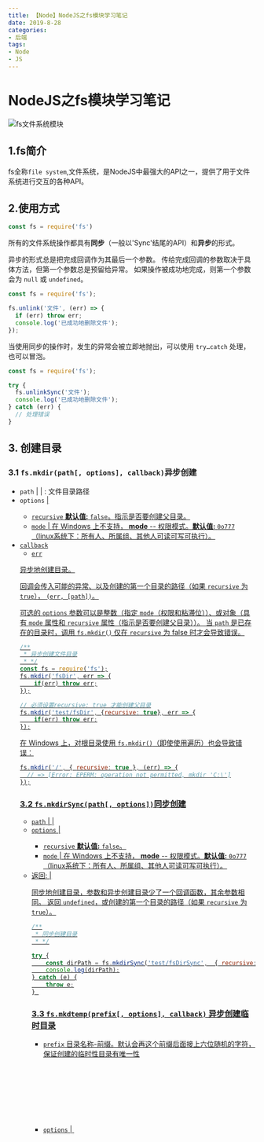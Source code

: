 ```yaml
---
title: 【Node】NodeJS之fs模块学习笔记
date: 2019-8-28
categories: 
- 后端
tags: 
- Node
- JS
---
```


# NodeJS之fs模块学习笔记

![fs文件系统模块](E:\blog\images\node\fs.png)

## 1.fs简介

fs全称`file system`,文件系统，是NodeJS中最强大的API之一，提供了用于文件系统进行交互的各种API。

## 2.使用方式

```js
const fs = require('fs')
```

所有的文件系统操作都具有**同步**（一般以'Sync'结尾的API）和**异步**的形式。

异步的形式总是把完成回调作为其最后一个参数。 传给完成回调的参数取决于具体方法，但第一个参数总是预留给异常。 如果操作被成功地完成，则第一个参数会为 `null` 或 `undefined`。

```js
const fs = require('fs');

fs.unlink('文件', (err) => {
  if (err) throw err;
  console.log('已成功地删除文件');
});
```

当使用同步的操作时，发生的异常会被立即地抛出，可以使用 `try…catch` 处理，也可以冒泡。

```js
const fs = require('fs');

try {
  fs.unlinkSync('文件');
  console.log('已成功地删除文件');
} catch (err) {
  // 处理错误
}
```

## 3. 创建目录

### 3.1 `fs.mkdir(path[, options], callback)`异步创建

- `path` [<string>](http://nodejs.cn/s/9Tw2bK) | [<Buffer>](http://nodejs.cn/s/6x1hD3) | [<URL>](http://nodejs.cn/s/5dwq7G): 文件目录路径
- `options` [<Object>](http://nodejs.cn/s/jzn6Ao) | [<integer>](http://nodejs.cn/s/SXbo1v)
  - `recursive` [<boolean>](http://nodejs.cn/s/jFbvuT) **默认值:** `false`。指示是否要创建父目录。
  - `mode` [<string>](http://nodejs.cn/s/9Tw2bK) | [<integer>](http://nodejs.cn/s/SXbo1v) 在 Windows 上不支持， **mode** -- 权限模式。**默认值:** `0o777`（linux系统下：所有人、所属组、其他人可读可写可执行）。
- `callback` [<Function>](http://nodejs.cn/s/ceTQa6)
  - `err` [<Error>](http://nodejs.cn/s/qZ873x)

异步地创建目录。

回调会传入可能的异常、以及创建的第一个目录的路径（如果 `recursive` 为 `true`）， `(err, [path])`。

可选的 `options` 参数可以是整数（指定 `mode`（权限和粘滞位））、或对象（具有 `mode` 属性和 `recursive` 属性（指示是否要创建父目录））。 当 `path` 是已存在的目录时，调用 `fs.mkdir()` 仅在 `recursive` 为 false 时才会导致错误。

```js
/**
 * 异步创建文件目录
 * */
const fs = require('fs');
fs.mkdir('fsDir', err => {
    if(err) throw err;
});

// 必须设置recursive: true 才能创建父目录
fs.mkdir('test/fsDir', {recursive: true}, err => {
    if(err) throw err;
});
```

在 Windows 上，对根目录使用 `fs.mkdir()`（即使使用遍历）也会导致错误：

```js
fs.mkdir('/', { recursive: true }, (err) => {
  // => [Error: EPERM: operation not permitted, mkdir 'C:\']
});
```

### 3.2 `fs.mkdirSync(path[, options])`同步创建

- `path` [<string>](http://nodejs.cn/s/9Tw2bK) | [<Buffer>](http://nodejs.cn/s/6x1hD3) | [<URL>](http://nodejs.cn/s/5dwq7G)
- `options` [<Object>](http://nodejs.cn/s/jzn6Ao) | [<integer>](http://nodejs.cn/s/SXbo1v)
  - `recursive` [<boolean>](http://nodejs.cn/s/jFbvuT) **默认值:** `false`。
  - `mode` [<string>](http://nodejs.cn/s/9Tw2bK) | [<integer>](http://nodejs.cn/s/SXbo1v) 在 Windows 上不支持， **mode** -- 权限模式。**默认值:** `0o777`（linux系统下：所有人、所属组、其他人可读可写可执行）。
- 返回: [<string>](http://nodejs.cn/s/9Tw2bK) | [<undefined>](http://nodejs.cn/s/8ym6ow)

同步地创建目录，参数和异步创建目录少了一个回调函数，其余参数相同。 返回 `undefined`，或创建的第一个目录的路径（如果 `recursive` 为 `true`）。

```js
/**
 * 同步创建目录
 * */

try {
    const dirPath = fs.mkdirSync('test/fsDirSync',  { recursive: true });
    console.log(dirPath);
} catch (e) {
    throw e;
} 
```

### 3.3 `fs.mkdtemp(prefix[, options], callback)` 异步创建临时目录

- `prefix` [<string>](http://nodejs.cn/s/9Tw2bK) 目录名称-前缀。默认会再这个前缀后面接上六位随机的字符，保证创建的临时性目录有唯一性
- `options` [<string>](http://nodejs.cn/s/9Tw2bK) | [<Object>](http://nodejs.cn/s/jzn6Ao)  指定编码，参数值为：`'utf-8'` 或者 `{encoding: 'utf-8'}`
  - `encoding` [<string>](http://nodejs.cn/s/9Tw2bK) **默认值:** `'utf8'`。
- `callback` [<Function>](http://nodejs.cn/s/ceTQa6)
  - `err` [<Error>](http://nodejs.cn/s/qZ873x)
  - `directory` [<string>](http://nodejs.cn/s/9Tw2bK)

```js
const fs = require('fs');
const os = require('os');
const path = require('path');
// 获取根目录Temp文件路径
const tmpDir = os.tmpdir();

fs.mkdtemp(path.join(tmpDir, '目录-'), 'utf-8', (err, directory) => {
  if (err) throw err;
  console.log(directory);
  // 打印类似: /tmp/目录-9jEV66(linux) 或 C:\Users\...\AppData\Local\Temp\目录-9jEV66(windows)
});

// 將临时目录创建到指定目录下
const { sep } = path;
fs.mkdtemp(`testDir${sep}`, (err, directory) => {
    if (err) throw err;
    console.log(directory);
    // 输出类似 `/tmp/abc123`。
    // 新的临时目录会被创建在 /tmp 目录中。
});
```

>  [nodejs中通过fs.mkdtemp 创建的临时目录会自动删除么？](https://segmentfault.com/q/1010000010321645)

### 3.4 `fs.mkdtempSync(prefix[, options])`同步创建临时目录

- `prefix` [<string>](http://nodejs.cn/s/9Tw2bK)
- `options` [<string>](http://nodejs.cn/s/9Tw2bK) | [<Object>](http://nodejs.cn/s/jzn6Ao)
  - `encoding` [<string>](http://nodejs.cn/s/9Tw2bK) **默认值:** `'utf8'`。
- 返回: [<string>](http://nodejs.cn/s/9Tw2bK) 返回创建的目录路径。

## 4.追加文件（不存在则创建文件）

### 4.1 `fs.appendFile(path, data[, options], callback)`异步追加文件

- `path` [<string>](http://nodejs.cn/s/9Tw2bK) | [<Buffer>](http://nodejs.cn/s/6x1hD3) | [<URL>](http://nodejs.cn/s/5dwq7G) | [<number>](http://nodejs.cn/s/SXbo1v) 文件名或文件描述符。
- `data` [<string>](http://nodejs.cn/s/9Tw2bK) | [<Buffer>](http://nodejs.cn/s/6x1hD3)
- `options` [<Object>](http://nodejs.cn/s/jzn6Ao) | [<string>](http://nodejs.cn/s/9Tw2bK)
  - `encoding` [<string>](http://nodejs.cn/s/9Tw2bK) | [<null>](http://nodejs.cn/s/334hvC) **默认值:** `'utf8'`。
  - `mode` [<integer>](http://nodejs.cn/s/SXbo1v) **默认值:** `0o666`。文件权限
  - `flag` [<string>](http://nodejs.cn/s/9Tw2bK) 参见[文件系统 `flag` 的支持](http://nodejs.cn/s/JjbY8n)。**默认值:** `'a'`。
- `callback` [<Function>](http://nodejs.cn/s/ceTQa6)
  - `err` [<Error>](http://nodejs.cn/s/qZ873x)

异步地追加数据到文件，如果文件尚不存在则创建文件。 `data` 可以是字符串或 [`Buffer`](http://nodejs.cn/s/FApxjh)。

```js
fs.appendFile('文件.txt', '追加的数据', (err) => {
  if (err) throw err;
  console.log('数据已被追加到文件');
});
```

如果 `options` 是字符串，则它指定字符编码：

```js
fs.appendFile('文件.txt', '追加的数据', 'utf8', callback);
```

`path` 可以指定为已打开用于追加（使用 `fs.open()` 或 `fs.openSync()`）的数字型文件描述符。 文件描述符不会自动关闭。

```js
fs.open('文件.txt', 'a', (err, fd) => {
  if (err) throw err;
  fs.appendFile(fd, '追加的数据', 'utf8', (err) => {
    fs.close(fd, (err) => {
      if (err) throw err;
    });
    if (err) throw err;
  });
});
```

### 4.2 `fs.appendFileSync(path, data[, options])`同步追加文件

- `path` [<string>](http://nodejs.cn/s/9Tw2bK) | [<Buffer>](http://nodejs.cn/s/6x1hD3) | [<URL>](http://nodejs.cn/s/5dwq7G) | [<number>](http://nodejs.cn/s/SXbo1v) 文件名或文件描述符。
- `data` [<string>](http://nodejs.cn/s/9Tw2bK) | [<Buffer>](http://nodejs.cn/s/6x1hD3)
- `options` [<Object>](http://nodejs.cn/s/jzn6Ao) | [<string>](http://nodejs.cn/s/9Tw2bK)
  - `encoding` [<string>](http://nodejs.cn/s/9Tw2bK) | [<null>](http://nodejs.cn/s/334hvC) **默认值:** `'utf8'`。
  - `mode` [<integer>](http://nodejs.cn/s/SXbo1v) **默认值:** `0o666`。文件权限
  - `flag` [<string>](http://nodejs.cn/s/9Tw2bK) 参见[文件系统 `flag` 的支持](http://nodejs.cn/s/JjbY8n)。**默认值:** `'a'`。

同步地将数据追加到文件，如果文件不存在则创建该文件。 `data` 可以是字符串或 [`Buffer`](http://nodejs.cn/s/FApxjh)。

```js
try {
  fs.appendFileSync('文件.txt', '追加的数据');
  console.log('数据已被追加到文件');
} catch (err) {
  /* 处理错误 */
}
```

如果 `options` 是字符串，则它指定字符编码：

```js
fs.appendFileSync('文件.txt', '追加的数据', 'utf8');
```

`path` 可以指定为已打开用于追加（使用 `fs.open()` 或 `fs.openSync()`）的数字型文件描述符。 文件描述符不会自动关闭。

```js
let fd;

try {
  fd = fs.openSync('文件.txt', 'a');
  fs.appendFileSync(fd, '追加的数据', 'utf8');
} catch (err) {
  /* 处理错误 */
} finally {
  if (fd !== undefined)
    fs.closeSync(fd);
}
```

## *5. 打开文件

### 5.1  `fs.open(path[, flags[, mode]], callback)`异步打开文件

- `path` [<string>](http://nodejs.cn/s/9Tw2bK) | [<Buffer>](http://nodejs.cn/s/6x1hD3) | [<URL>](http://nodejs.cn/s/5dwq7G)
- `flags` [<string>](http://nodejs.cn/s/9Tw2bK) | [<number>](http://nodejs.cn/s/SXbo1v) 参见[文件系统 `flag` 的支持](http://nodejs.cn/s/JjbY8n)。 **默认值:** `'r'`。
- `mode` [<string>](http://nodejs.cn/s/9Tw2bK) | [<integer>](http://nodejs.cn/s/SXbo1v) **默认值:** `0o666`（可读写）。
- `callback` [<Function>](http://nodejs.cn/s/ceTQa6)
  - `err` [<Error>](http://nodejs.cn/s/qZ873x)
  - `fd` [<integer>](http://nodejs.cn/s/SXbo1v) 文件描述符的整数

```js
const fs = require('fs');
fs.open('文件.txt', 'r', (err, dir) => {
    if (err) throw err;
    console.log('打开文件', dir);
    // 一般不这样使用而是直接使用 fs.readFile
    fs.readFile(dir, (err, data) => {
        if (err) throw err;
        console.log(data.toString())
    })
});
```

### 5.2 `fs.openSync(path[, flags, mode])`同步打开文件

- `path` [<string>](http://nodejs.cn/s/9Tw2bK) | [<Buffer>](http://nodejs.cn/s/6x1hD3) | [<URL>](http://nodejs.cn/s/5dwq7G)
- `flags` [<string>](http://nodejs.cn/s/9Tw2bK) | [<number>](http://nodejs.cn/s/SXbo1v) 参见[文件系统 `flag` 的支持](http://nodejs.cn/s/JjbY8n)。 **默认值:** `'r'`。
- `mode` [<string>](http://nodejs.cn/s/9Tw2bK) | [<integer>](http://nodejs.cn/s/SXbo1v) **默认值:** `0o666`（可读写）。
- 返回: [<number> ](http://nodejs.cn/s/SXbo1v)返回表示文件描述符的整数。

### 5.3 为什么不使用它们？

源码解读：

```js
// fs.open方法
function open(path, flags, mode, callback) {
	...
    //  binding.open方法
  binding.open(pathModule.toNamespacedPath(path),
               flagsNumber,
               mode,
               req);
}

// fs.readFile
function readFile(path, options, callback) {
	...
  path = getValidatedPath(path);
    //  binding.open方法
  binding.open(pathModule.toNamespacedPath(path),
               stringToFlags(options.flag || 'r'),
               0o666,
               req);
}

// fs.write
function writeFile(path, data, options, callback) {
    ...
    // 这里调用了fs.open
  fs.open(path, flag, options.mode, (openErr, fd) => {
    if (openErr) {
      callback(openErr);
    } else {
      writeFd(fd, false);
    }
  });

}
```

从源码中可以看出，一般直接使用`fs.readFile`等方式直接操作文件即可，因为他们都之间或间接的使用了`open`方法。

## 6. 读取文件

### 6.1 `fs.readFile(path[, options], callback)`异步读取文件

- `path` [<string>](http://nodejs.cn/s/9Tw2bK) | [<Buffer>](http://nodejs.cn/s/6x1hD3) | [<URL>](http://nodejs.cn/s/5dwq7G) | [<integer>](http://nodejs.cn/s/SXbo1v) 文件名或文件描述符。
- `options` [<Object>](http://nodejs.cn/s/jzn6Ao) | [<string>](http://nodejs.cn/s/9Tw2bK)
  - `encoding` [<string>](http://nodejs.cn/s/9Tw2bK) | [<null>](http://nodejs.cn/s/334hvC) **默认值:** `null`。字符编码
  - `flag` [<string>](http://nodejs.cn/s/9Tw2bK) 参见[文件系统 `flag` 的支持](http://nodejs.cn/s/JjbY8n)。**默认值:** `'r'`。
- `callback` [<Function>](http://nodejs.cn/s/ceTQa6)
  - `err` [<Error>](http://nodejs.cn/s/qZ873x)
  - `data` [<string>](http://nodejs.cn/s/9Tw2bK) | [<Buffer>](http://nodejs.cn/s/6x1hD3) 如果没有指定字符编码，则返回原始的 buffer。

异步地读取文件的全部内容。

```js
fs.readFile('文件名','utf8', (err, data) => {
  if (err) throw err;
  console.log(data);
});
```

`fs.readFile()` 函数会缓冲整个文件。 若要最小化内存成本，则尽可能选择流式（使用 `fs.createReadStream()`）。

### 6.2 `fs.readFileSync(path[, options])`同步读取文件

- `path` [<string>](http://nodejs.cn/s/9Tw2bK) | [<Buffer>](http://nodejs.cn/s/6x1hD3) | [<URL>](http://nodejs.cn/s/5dwq7G) | [<integer>](http://nodejs.cn/s/SXbo1v) 文件名或文件描述符。
- `options` [<Object>](http://nodejs.cn/s/jzn6Ao) | [](http://nodejs.cn/s/9Tw2bK)
  - `encoding` [<string>](http://nodejs.cn/s/9Tw2bK) | [<null>](http://nodejs.cn/s/334hvC) **默认值:** `null`。字符编码
  - `flag` [<string>](http://nodejs.cn/s/9Tw2bK) 参见[文件系统 `flag` 的支持](http://nodejs.cn/s/JjbY8n)。**默认值:** `'r'`。
- 返回: [<string>](http://nodejs.cn/s/9Tw2bK) | [<buffer>](http://nodejs.cn/s/6x1hD3) 返回 `path` 的内容。如果指定了 `encoding` 选项，则此函数返回字符串。 否则，返回 buffer。

## 7. 写入文件

### 7.1`fs.writeFile(file, data[, options], callback)`异步写入文件

- `file` [<string>](http://nodejs.cn/s/9Tw2bK) | [<Buffer>](http://nodejs.cn/s/6x1hD3) | [<URL>](http://nodejs.cn/s/5dwq7G) | [<integer>](http://nodejs.cn/s/SXbo1v) 文件名或文件描述符。
- `data` [<string>](http://nodejs.cn/s/9Tw2bK) | [<Buffer>](http://nodejs.cn/s/6x1hD3) | [<TypedArray>](http://nodejs.cn/s/oh3CkV) | [<DataView>](http://nodejs.cn/s/yCdVkD)
- `options` [<Object>](http://nodejs.cn/s/jzn6Ao) | [<string>](http://nodejs.cn/s/9Tw2bK)
  - `encoding` [<string>](http://nodejs.cn/s/9Tw2bK) | [<null>](http://nodejs.cn/s/334hvC) **默认值:** `'utf8'`。
  - `mode` [<integer>](http://nodejs.cn/s/SXbo1v) **默认值:** `0o666`。
  - `flag` [<string>](http://nodejs.cn/s/9Tw2bK) 参见[文件系统 `flag` 的支持](http://nodejs.cn/s/JjbY8n)。 **默认值:** `'w'`。
- `callback` [<Function>](http://nodejs.cn/s/ceTQa6)
  - `err` [<Error>](http://nodejs.cn/s/qZ873x)

当 `file` 是文件名时，则异步地写入数据到文件（如果文件已存在，则覆盖文件）。 `data` 可以是字符串或 buffer。

当 `file` 是文件描述符时，则其行为类似于直接调用 `fs.write()`（建议使用）。 参见以下关于使用文件描述符的说明。

如果 `data` 是 buffer，则 `encoding` 选项会被忽略。

```js
const data = new Uint8Array(Buffer.from('Node.js 中文网'));
fs.writeFile('文件.txt', data, (err) => {
  if (err) throw err;
  console.log('文件已被保存');
});
```

如果 `options` 是字符串，则它指定字符编码：

```js
fs.writeFile('文件.txt', 'Node.js 中文网', 'utf8', callback);
```

不等待回调就对同一个文件多次使用 `fs.writeFile()` 是不安全的。 对于这种情况，建议使用 [`fs.createWriteStream()`](http://nodejs.cn/s/VdSJQa)。

### 7.2`fs.writeFileSync(file, data[, options])`同步写入文件

- `file` [<string>](http://nodejs.cn/s/9Tw2bK) | [<Buffer>](http://nodejs.cn/s/6x1hD3) | [<URL>](http://nodejs.cn/s/5dwq7G) | [<integer>](http://nodejs.cn/s/SXbo1v) 文件名或文件描述符。
- `data` [<string>](http://nodejs.cn/s/9Tw2bK) | [<Buffer>](http://nodejs.cn/s/6x1hD3) | [<TypedArray>](http://nodejs.cn/s/oh3CkV) | [<DataView>](http://nodejs.cn/s/yCdVkD)
- `options` [<Object>](http://nodejs.cn/s/jzn6Ao) | [<string>](http://nodejs.cn/s/9Tw2bK)
  - `encoding` [<string>](http://nodejs.cn/s/9Tw2bK) | [<null>](http://nodejs.cn/s/334hvC) **默认值:** `'utf8'`。
  - `mode` [<integer>](http://nodejs.cn/s/SXbo1v) **默认值:** `0o666`。
  - `flag` [<string>](http://nodejs.cn/s/9Tw2bK) 参见[文件系统 `flag` 的支持](http://nodejs.cn/s/JjbY8n)。 **默认值:** `'w'`。

返回 `undefined`。

## 8. 拷贝文件

### 8.1 `fs.copyFile(src, dest[, mode], callback)`异步拷贝文件

- `src` [<string>](http://nodejs.cn/s/9Tw2bK) | [<Buffer>](http://nodejs.cn/s/6x1hD3) | [<URL>](http://nodejs.cn/s/5dwq7G) 要拷贝的源文件名。
- `dest` [<string>](http://nodejs.cn/s/9Tw2bK) | [<Buffer>](http://nodejs.cn/s/6x1hD3) | [<URL>](http://nodejs.cn/s/5dwq7G) 拷贝操作的目标文件名。
- `mode` [<integer>](http://nodejs.cn/s/SXbo1v) 用于拷贝操作的修饰符。**默认值:** `0`。
- `callback` [<Function>](http://nodejs.cn/s/ceTQa6)

异步地将 `src` 拷贝到 `dest`。 默认情况下，如果 `dest` 已经存在，则覆盖它。 除了可能的异常，回调函数没有其他参数。 Node.js 不保证拷贝操作的原子性。 如果在打开目标文件用于写入后发生错误，则 Node.js 将尝试删除目标文件。

`mode` 是一个可选的整数，指定拷贝操作的行为。 可以创建由两个或更多个值按位或组成的掩码（比如 `fs.constants.COPYFILE_EXCL | fs.constants.COPYFILE_FICLONE`）。

- `fs.constants.COPYFILE_EXCL` - 如果 `dest` 已存在，则拷贝操作将失败。
- `fs.constants.COPYFILE_FICLONE` - 拷贝操作将尝试创建写时拷贝（copy-on-write）链接。如果平台不支持写时拷贝，则使用后备的拷贝机制。
- `fs.constants.COPYFILE_FICLONE_FORCE` - 拷贝操作将尝试创建写时拷贝链接。如果平台不支持写时拷贝，则拷贝操作将失败。

```js
const fs = require('fs');
const { COPYFILE_EXCL } = fs.constants;

function callback(err) {
  if (err) throw err;
  console.log('源文件已拷贝到目标文');
}

// 默认情况下将创建或覆盖目标文件。
fs.copyFile('源文件.txt', '目标文件.txt', callback);

// 通过使用 COPYFILE_EXCL，如果目标文件存在，则操作将失败。
fs.copyFile('源文件.txt', '目标文件.txt', COPYFILE_EXCL, callback);
```

### 8.2 `fs.copyFileSync(src, dest[, mode])`同步拷贝文件

- `src` [<string>](http://nodejs.cn/s/9Tw2bK) | [<Buffer>](http://nodejs.cn/s/6x1hD3) | [<URL>](http://nodejs.cn/s/5dwq7G) 要拷贝的源文件名。
- `dest` [<string>](http://nodejs.cn/s/9Tw2bK) | [<Buffer>](http://nodejs.cn/s/6x1hD3) | [<URL>](http://nodejs.cn/s/5dwq7G) 拷贝操作的目标文件名。
- `mode` [<integer>](http://nodejs.cn/s/SXbo1v) 用于拷贝操作的修饰符。**默认值:** `0`。

其余同``fs.copyFile(src, dest[, mode], callback)`

```js
const fs = require('fs');
const { COPYFILE_EXCL } = fs.constants;

// 默认情况下将创建或覆盖目标文件。
fs.copyFileSync('源文件.txt', '目标文件.txt');
console.log('源文件已拷贝到目标文件');

// 通过使用 COPYFILE_EXCL，如果目标文件存在，则操作将失败。
fs.copyFileSync('源文件.txt', '目标文件.txt', COPYFILE_EXCL);
```

## 9.重命名文件

### 9.1 `fs.rename(oldPath, newPath, callback)`异步重命名文件

- `oldPath` [<string>](http://nodejs.cn/s/9Tw2bK) | [<Buffer>](http://nodejs.cn/s/6x1hD3) | [<URL>](http://nodejs.cn/s/5dwq7G) 
- `newPath` [<string>](http://nodejs.cn/s/9Tw2bK) | [<Buffer>](http://nodejs.cn/s/6x1hD3) | [<URL>](http://nodejs.cn/s/5dwq7G) 
- `callback` [<Function>](http://nodejs.cn/s/ceTQa6)
  - `err` [<Error>](http://nodejs.cn/s/qZ873x)

异步地把 `oldPath` 文件重命名为 `newPath` 提供的路径名。 如果 `newPath` 已存在，则覆盖它。 除了可能的异常，完成回调没有其他参数。

也可参见 [`rename(2)`](http://nodejs.cn/s/YbqghQ)。

```js
fs.rename('旧文件.txt', '新文件.txt', (err) => {
  if (err) throw err;
  console.log('重命名完成');
});
```

### 9.2 `fs.renameSync(oldPath, newPath, callback)`同步重命名文件

- `oldPath` [<string>](http://nodejs.cn/s/9Tw2bK) | [<Buffer>](http://nodejs.cn/s/6x1hD3) | [<URL>](http://nodejs.cn/s/5dwq7G) 
- `newPath` [<string>](http://nodejs.cn/s/9Tw2bK) | [<Buffer>](http://nodejs.cn/s/6x1hD3) | [<URL>](http://nodejs.cn/s/5dwq7G) 
- 返回 `undefined`

## 10.判断文件

### 10.1 `fs.access(path[, mode], callback)` 异步测试文件权限（存在、读写）

- `path` [<string>](http://nodejs.cn/s/9Tw2bK) | [<Buffer>](http://nodejs.cn/s/6x1hD3) | [<URL>](http://nodejs.cn/s/5dwq7G) 
- `mode` [<integer>](http://nodejs.cn/s/SXbo1v) **默认值:** `fs.constants.F_OK`。
- `callback` [<Function>](http://nodejs.cn/s/ceTQa6)
  - `err` [<Error>](http://nodejs.cn/s/qZ873x)

测试用户对 `path` 指定的文件或目录的权限。 `mode` 参数是一个可选的整数，指定要执行的可访问性检查。 查看[文件可访问性的常量](http://nodejs.cn/s/qZfpqk)了解 `mode` 的可选值。 可以创建由两个或更多个值按位或组成的掩码（例如 `fs.constants.W_OK | fs.constants.R_OK`）。

最后一个参数 `callback` 是回调函数，调用时会传入可能的错误参数。 如果任何可访问性检查失败，则错误参数会是 `Error` 对象。 以下示例会检查 `package.json` 是否存在、以及是否可读或可写。

```js
const file = 'package.json';

// 检查文件是否存在于当前目录中。
fs.access(file, fs.constants.F_OK, (err) => {
  console.log(`${file} ${err ? '不存在' : '存在'}`);
});

// 检查文件是否可读。
fs.access(file, fs.constants.R_OK, (err) => {
  console.log(`${file} ${err ? '不可读' : '可读'}`);
});

// 检查文件是否可写。
fs.access(file, fs.constants.W_OK, (err) => {
  console.log(`${file} ${err ? '不可写' : '可写'}`);
});

// 检查文件是否存在于当前目录中、以及是否可写。
fs.access(file, fs.constants.F_OK | fs.constants.W_OK, (err) => {
  if (err) {
    console.error(
      `${file} ${err.code === 'ENOENT' ? '不存在' : '只可读'}`);
  } else {
    console.log(`${file} 存在，且可写`);
  }
});
```

### 10.2`fs.accessSync(path[, mode])` 同步测试文件权限（存在、读写）

- `path` [<string>](http://nodejs.cn/s/9Tw2bK) | [<Buffer>](http://nodejs.cn/s/6x1hD3) | [<URL>](http://nodejs.cn/s/5dwq7G) 
- `mode` [<integer>](http://nodejs.cn/s/SXbo1v) **默认值:** `fs.constants.F_OK`

同步地测试用户对 `path` 指定的文件或目录的权限。 `mode` 参数是一个可选的整数，指定要执行的可访问性检查。 查看[文件可访问性的常量](http://nodejs.cn/s/qZfpqk)了解 `mode` 的可选值。 可以创建由两个或更多个值按位或组成的掩码（例如 `fs.constants.W_OK | fs.constants.R_OK`）。

如果可访问性检查失败，则抛出 `Error`。 否则，该方法将返回 `undefined`。

```js
try {
  fs.accessSync('etc/passwd', fs.constants.R_OK | fs.constants.W_OK);
  console.log('可以读写');
} catch (err) {
  console.error('无权访问');
}
```

### 10.3 `fs.open`写入时判断存在是否有效

```js
fs.open('文件', 'wx', (err, fd) => {
  if (err) {
    if (err.code === 'EEXIST') {
      console.error('文件已存在');
      return;
    }

    throw err;
  }

  writeMyData(fd);
});
```

### 10.4 `fs.open`读取时判断存在文件是否有效

```js
fs.open('文件', 'r', (err, fd) => {
  if (err) {
    if (err.code === 'ENOENT') {
      console.error('文件不存在');
      return;
    }

    throw err;
  }

  readMyData(fd);
});
```

### 10.5 `fs.existsSync(path)` 判断文件是否存在

- `path` [<string>](http://nodejs.cn/s/9Tw2bK) | [<Buffer>](http://nodejs.cn/s/6x1hD3) | [<URL>](http://nodejs.cn/s/5dwq7G) 
- 返回: [<boolean>](http://nodejs.cn/s/jFbvuT)

如果路径存在，则返回 `true`，否则返回 `false`。

详见此 API 的异步版本的文档：[`fs.exists()`](http://nodejs.cn/s/udxWhD)。

虽然 `fs.exists()` 是弃用的，但 `fs.existsSync()` 不是弃用的。 `fs.exists()` 的 `callback` 参数接受的参数与其他的 Node.js 回调的不一致。 `fs.existsSync()` 不使用回调。

```js
if (fs.existsSync('文件')) {
  console.log('该路径已存在');
}
```

## 11. 监听文件的变化

![监听文件的变化](E:\blog\images\node\watch-code.gif)

### 11.1 `fs.watch(filename[, options][, listener])`监听文件更改(高效)

- `filename`  [<string>](http://nodejs.cn/s/9Tw2bK) | [<Buffer>](http://nodejs.cn/s/6x1hD3) | [<URL>](http://nodejs.cn/s/5dwq7G) 
- `options` [<string>](http://nodejs.cn/s/9Tw2bK) | [<Object>](http://nodejs.cn/s/jzn6Ao)
  - `persistent` [<boolean>](http://nodejs.cn/s/jFbvuT) 指示如果文件已正被监视，进程是否应继续运行。**默认值:** `true`。
  - `recursive` [<boolean>](http://nodejs.cn/s/jFbvuT) 指示应该监视所有子目录，还是仅监视当前目录。这适用于监视目录时，并且仅适用于受支持的平台（参见[注意事项](http://nodejs.cn/s/PJEx13)）。**默认值:** `false`。
  - `encoding` [<string>](http://nodejs.cn/s/9Tw2bK) 指定用于传给监听器的文件名的字符编码。**默认值:** `'utf8'`。
- `listener` [<Function>](http://nodejs.cn/s/ceTQa6) | [<Buffer>](http://nodejs.cn/s/8ym6ow) **默认值:** `undefined`。
  - `eventType` [<string>](http://nodejs.cn/s/9Tw2bK)
  - `filename` [<string>](http://nodejs.cn/s/9Tw2bK) | [<Buffer>](http://nodejs.cn/s/6x1hD3)
- 返回: [<fs.FSWatcher>](http://nodejs.cn/s/8XNtAD)

第二个参数是可选的。 如果 `options` 传入字符串，则它指定 `encoding`。 否则， `options` 应传入对象。

监听器回调有两个参数 `(eventType, filename)`。 `eventType` 是 `'rename'` 或 `'change'`， `filename` 是触发事件的文件的名称。

```js
fs.watch('somedir', (eventType, filename) => {
  console.log(`事件类型是: ${eventType}`);
  if (filename) {
    console.log(`提供的文件名: ${filename}`);
  } else {
    console.log('文件名未提供');
  }
});
```

**使用 [`fs.watch()`](http://nodejs.cn/s/h2QY7Q) 比 `fs.watchFile` 和 `fs.unwatchFile` 更高效。 应尽可能使用 `fs.watch` 代替 `fs.watchFile` 和 `fs.unwatchFile`。**

### 11.2 `fs.watchFile(filename[, options], listener)`监听文件更改

- `filename`  [<string>](http://nodejs.cn/s/9Tw2bK) | [<Buffer>](http://nodejs.cn/s/6x1hD3) | [<URL>](http://nodejs.cn/s/5dwq7G) 
- `options` [<Object>](http://nodejs.cn/s/jzn6Ao)
  - `bigint` [<boolean>](http://nodejs.cn/s/jFbvuT) **默认值:** `false`。
  - `persistent` [<boolean>](http://nodejs.cn/s/jFbvuT) **默认值:** `true`。
  - `interval` [<integer>](http://nodejs.cn/s/SXbo1v) **默认值:** `5007`。
- `listener` [<Function>](http://nodejs.cn/s/ceTQa6)
  - `current` [<fs.State>](http://nodejs.cn/s/NMuvVx)
  - `previous` [<fs.State>](http://nodejs.cn/s/NMuvVx)

监视 `filename` 的更改。 每当访问文件时都会调用 `listener` 回调。

`options` 参数可以省略。 如果提供，则它应该是一个对象。 `options` 对象可以包含一个名为 `persistent` 的布尔值，指示当文件正在被监视时，进程是否应该继续运行。 `options` 对象可以指定 `interval` 属性，指示**轮询**目标的频率（以毫秒为单位）。

`listener` 有两个参数，当前的 stat 对象和之前的 stat 对象：

```js
fs.watchFile('message.text', (curr, prev) => {
  console.log(`当前的最近修改时间是: ${curr.mtime}`);
  console.log(`之前的最近修改时间是: ${prev.mtime}`);
});
```

### 11.3 `fs.unwatchFile(filename[, listener])` 解绑监听器

- `filename`  [<string>](http://nodejs.cn/s/9Tw2bK) | [<Buffer>](http://nodejs.cn/s/6x1hD3) | [<URL>](http://nodejs.cn/s/5dwq7G) 
- `listener` [<Function>](http://nodejs.cn/s/ceTQa6) 可选的，之前使用 `fs.watchFile()` 绑定的监听器。

停止监视 `filename` 的变化。 如果指定了 `listener`，则仅移除此特定监听器，否则，将移除所有监听器，从而停止监视 `filename`。

对未被监视的文件名调用 `fs.unwatchFile()` 将是空操作，而不是错误。

使用 [`fs.watch()`](http://nodejs.cn/s/h2QY7Q) 比 `fs.watchFile()` 和 `fs.unwatchFile()` 更高效。 应尽可能使用 `fs.watch()` 代替 `fs.watchFile()` 和 `fs.unwatchFile()`。

### 11.4 为什么推荐[`fs.watch()`](http://nodejs.cn/s/h2QY7Q)

> [精读《如何利用 Nodejs 监听文件夹》](https://www.jianshu.com/p/09dae09457fa)
>
> [原文《How to Watch for Files Changes in Node.js》](https://thisdavej.com/how-to-watch-for-files-changes-in-node-js/)

+ `fs.watchFile` 是通过轮询检测文件变化的，它并不能实时作出反馈，而且只能监听一个文件，存在效率问题。

+ `fs.watch` 通过操作系统提供的文件更改通知机制来监听

  > `fs.watch`方式取决于底层操作系统，通知文件系统更改的方法如下：（了解一下）
  >
  > - 在 Linux 系统上，使用 [`inotify(7)`](http://nodejs.cn/s/d7HYeP)。
  > - 在 BSD 系统上，使用 [`kqueue(2)`](http://nodejs.cn/s/sKFUBp)。
  > - 在 macOS 系统上，对文件使用 [`kqueue(2)`](http://nodejs.cn/s/sKFUBp)，对目录使用 [`FSEvents`](http://nodejs.cn/s/Asxgry)。
  > - 在 SunOS 系统上（包括 Solaris 和 SmartOS），使用[事件端口](http://nodejs.cn/s/bqLYZP)。
  > - 在 Windows 系统上，此特性取决于 [`ReadDirectoryChangesW`](http://nodejs.cn/s/Tbrfbe)。
  > - 在 Aix 系统上，此特性取决于 [`AHAFS`](http://nodejs.cn/s/uAha9z) 必须启动。
  >
  > 仍然可以使用 `fs.watchFile()`，因为它使用 stat 轮询 ，但这种方法较慢且不太可靠。—— 官方说法

```typescript
fs.watch(dir, (event, filename) => {
  if (filename && event === "change") {
    console.log(`${filename} file Changed`);
  }
});
```

## 12.其他

### 11.1 文件路径`path` 参数解读

`path` [<string>](http://nodejs.cn/s/9Tw2bK) | [<Buffer>](http://nodejs.cn/s/6x1hD3) | [<URL>](http://nodejs.cn/s/5dwq7G) ：大多数 `fs` 操作接受的文件路径可以指定为字符串、[`Buffer`](http://nodejs.cn/s/FApxjh)、或 [`URL`](http://nodejs.cn/s/5dwq7G) 对象（使用 `file:` 协议）。

`file:` URL 始终是绝对路径。

```js
const fs = require('fs');
const fileUrl = new URL('file:///文件');

fs.readFileSync(fileUrl);
```

### 11.2 [文件系统标志](http://nodejs.cn/api/fs.html#fs_file_system_flags)

+ 追加`a`

    | `flag`  | 描述                                                         |
    | ------- | ------------------------------------------------------------ |
    | `'a'`   | 打开文件用于追加。 如果文件不存在，则创建该文件。            |
    | `'ax'`  | 类似于 `'a'`，但如果路径存在，则失败。                       |
    | `'a+'`  | 打开文件用于读取和追加。 如果文件不存在，则创建该文件。      |
    | `'ax+'` | 类似于 `'a+'`，但如果路径存在，则失败。                      |
    | `'as'`  | 打开文件用于追加（在同步模式中）。 如果文件不存在，则创建该文件。 |
    | `'as+'` | 打开文件用于读取和追加（在同步模式中）。 如果文件不存在，则创建该文件。 |

+ 读取`r`

    | `flag`  | 描述                                                         |
    | ------- | ------------------------------------------------------------ |
    | `'r'`   | 打开文件用于读取。 如果文件不存在，则会发生异常。            |
    | `'r+'`  | 打开文件用于读取和写入。 如果文件不存在，则会发生异常。      |
    | `'rs+'` | 打开文件用于读取和写入（在同步模式中）。 指示操作系统绕过本地的文件系统缓存。 |

+ 写入`w`

  | `flag`  | 描述                                                         |
  | ------- | ------------------------------------------------------------ |
  | `'w'`   | 打开文件用于写入。 如果文件不存在则创建文件，如果文件存在则截断文件。 |
  | `'wx'`  | 类似于 `'w'`，但如果路径存在，则失败。                       |
  | `'w+'`  | 打开文件用于读取和写入。 如果文件不存在则创建文件，如果文件存在则截断文件。 |
  | `'wx+'` | 类似于 `'w+'`，但如果路径存在，则失败。                      |

  

## 13.高级API

### 13.1 异步方法升级为Promise回调：

+ `fs.promises.access` 测试用户对 `path` 指定的文件或目录的权限
+ `fs.promises.appendFile` 异步追加数据
+ `fs.promises.copyFile` 异步拷贝文件
+ `fs.promises.mkdir` 异步创建目录
+ `fs.promises.mkdtemp` 异步创建临时目录
+ `fs.promises.open` 异步打开文件
+ `fs.promises.readFile`异步读取文件
+ `fs.promises.rename` 异步重命名文件
+ `fs.promises.rmdir` 异步移除文件目录
+ `fs.promises.writeFile`异步写入文件

```js
const fs = require('fs');
fs.promises.readFile('文件.txt', 'utf8').then(res => {
    console.log(res);
});
```

### 13.2 使用Stream流式操作文件

> [Node.js 流: 你需要知道的一切](https://juejin.im/post/5940a9c3128fe1006a0ab176)

#### 13.2.1 `fs.createReadStream(path[, options])`创建可读流

- `path`  [<string>](http://nodejs.cn/s/9Tw2bK) | [<Buffer>](http://nodejs.cn/s/6x1hD3) | [<URL>](http://nodejs.cn/s/5dwq7G) 
- `options` [<string>](http://nodejs.cn/s/9Tw2bK) | [<Object>](http://nodejs.cn/s/jzn6Ao)
  - `flags` [<string>](http://nodejs.cn/s/9Tw2bK) 参见[文件系统 `flag` 的支持](http://nodejs.cn/s/JjbY8n)。 **默认值:** `'r'`。
  - `encoding` [<string>](http://nodejs.cn/s/9Tw2bK) **默认值:** `null`。
  - `fd` [<integer>](http://nodejs.cn/s/SXbo1v) **默认值:** `null`。如果指定了 `fd`，则 `ReadStream` 会忽略 `path` 参数，并且会使用指定的文件描述符
  - `mode` [<integer>](http://nodejs.cn/s/SXbo1v) **默认值:** `0o666`。
  - `autoClose` [<boolean>](http://nodejs.cn/s/jFbvuT) **默认值:** `true`。
  - `emitClose` [<boolean>](http://nodejs.cn/s/jFbvuT) **默认值:** `false`。
  - `start` [<integer>](http://nodejs.cn/s/SXbo1v) 从文件中读取一定范围的字节，而不是读取整个文件
  - `end` [<integer>](http://nodejs.cn/s/SXbo1v) **默认值:** `Infinity`。从文件中读取一定范围的字节，而不是读取整个文件
  - `highWaterMark` [<integer>](http://nodejs.cn/s/SXbo1v) **默认值:** `64 * 1024`。
  - `fs` [<Object>](http://nodejs.cn/s/jzn6Ao) | [<null>](http://nodejs.cn/s/334hvC) **默认值:** `null`。
- 返回: [<fs.ReadStream>](http://nodejs.cn/s/C3Eioq) 参见[可读流](http://nodejs.cn/s/vx79o1)。

```js

const fs=require('fs');
const path=require('path');
let readStream=fs.createReadStream('./test/b.js',{encoding:'utf8'});
//console.log(readStream);
 
//读取文件发生错误事件
readStream.on('error', (err) => {
    console.log('发生异常:', err);
});
//已打开要读取的文件事件
readStream.on('open', (fd) => {
    console.log('文件已打开:', fd);
});
//文件已经就位，可用于读取事件
readStream.on('ready', () => {
    console.log('文件已准备好..');
});
 
//文件读取中事件·····
readStream.on('data', (chunk) => {
    console.log('读取文件数据:', chunk);
});
 
//文件读取完成事件
readStream.on('end', () => {
    console.log('读取已完成..');
});
 
//文件已关闭事件
readStream.on('close', () => {
    console.log('文件已关闭！');
});

```

#### 13.2.2 `fs.createWriteStream(path[, options])` 创建可写流

- `path`  [<string>](http://nodejs.cn/s/9Tw2bK) | [<Buffer>](http://nodejs.cn/s/6x1hD3) | [<URL>](http://nodejs.cn/s/5dwq7G) 
- `options` [<string>](http://nodejs.cn/s/9Tw2bK) | [<Object>](http://nodejs.cn/s/jzn6Ao)
  - `flags` [<string>](http://nodejs.cn/s/9Tw2bK) 参见[文件系统 `flag` 的支持](http://nodejs.cn/s/JjbY8n)。 **默认值:** `'r'`。
  - `encoding` [<string>](http://nodejs.cn/s/9Tw2bK) **默认值:** `null`。
  - `fd` [<integer>](http://nodejs.cn/s/SXbo1v) **默认值:** `null`。如果指定了 `fd`，则 `ReadStream` 会忽略 `path` 参数，并且会使用指定的文件描述符
  - `mode` [<integer>](http://nodejs.cn/s/SXbo1v) **默认值:** `0o666`。
  - `autoClose` [<boolean>](http://nodejs.cn/s/jFbvuT) **默认值:** `true`。
  - `emitClose` [<boolean>](http://nodejs.cn/s/jFbvuT) **默认值:** `false`。
  - `start` [<integer>](http://nodejs.cn/s/SXbo1v)  范围 [0, [`Number.MAX_SAFE_INTEGER`](http://nodejs.cn/s/e9ereu)] 
  - `fs` [<Object>](http://nodejs.cn/s/jzn6Ao) | [<null>](http://nodejs.cn/s/334hvC) **默认值:** `null`。

+ 返回: [<fs.WriteStream>](http://nodejs.cn/s/2uZDVA) 参见[可写流](http://nodejs.cn/s/9JUnJ8)。

## 14.小结

+ 创建目录

  ```js
  fs.mkdir
  fs.mkdirSync
  
  fs.mkdtemp
  fs.mkdtempSync
  
  fs.promises.mkdir
  fs.promises.mkdtemp
  ```

+ 追加文件

  ```js
  fs.appendFile
  fs.appendFileSync
  
  fs.promises.appendFile
  ```

+ 打开文件

  ```js
  fs.open
  fs.openSync
  
  fs.promises.open
  ```

+ 读取文件

  ```js
  fs.readFile
  fs.readFileSync
  
  fs.promises.readFile
  ```

+ 写入文件

  ```js
  fs.writeFile
  fs.writeFileSync
  
  fs.promises.writeFile
  ```

+ 拷贝文件

  ```js
  fs.copyFile
  fs.copyFileSync
  
  fs.promises.copyFile
  ```

+ 重命名文件

  ```js
  fs.rename
  fs.renameSync
  
  fs.promises.rename
  ```

+ 判断文件

  ```js
  fs.access
  fs.accessSync
  
  fs.promises.access
  
  fs.existsSync
  ```

+ 监听文件

  ```js
  fs.watch
  fs.watchFile
  fs.unwatch
  ```

  